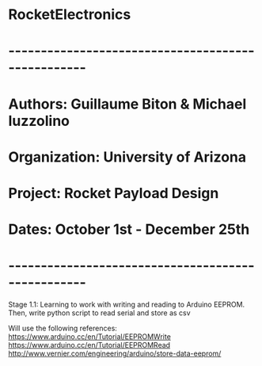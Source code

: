 # RocketElectronics
# --------------------------------------------------
# Authors:      Guillaume Biton & Michael Iuzzolino
# Organization: University of Arizona
# Project:      Rocket Payload Design
# Dates:        October 1st - December 25th
# --------------------------------------------------

Stage 1.1:
Learning to work with writing and reading to Arduino EEPROM. 
Then, write python script to read serial and store as csv

Will use the following references:
https://www.arduino.cc/en/Tutorial/EEPROMWrite
https://www.arduino.cc/en/Tutorial/EEPROMRead
http://www.vernier.com/engineering/arduino/store-data-eeprom/